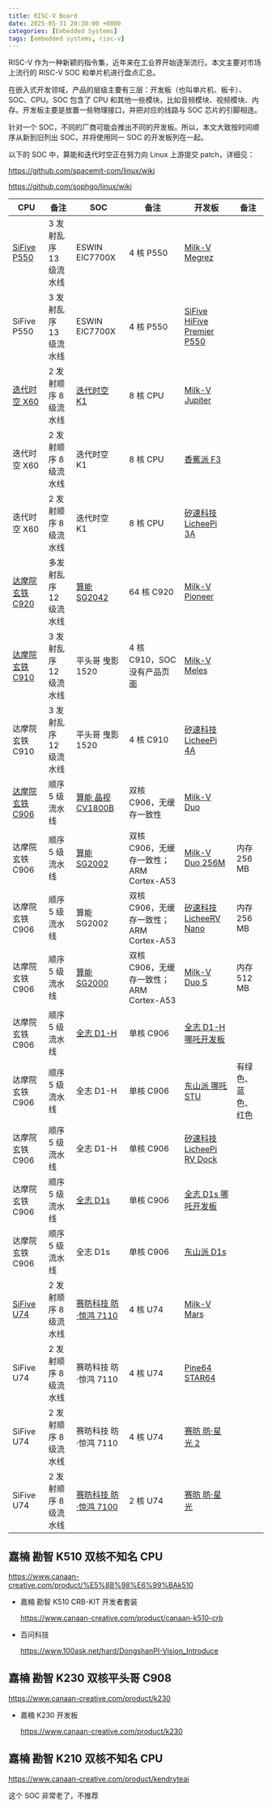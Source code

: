 ```yaml
---
title: RISC-V Board
date: 2025-05-31 20:30:00 +0800
categories: [Embedded Systems]
tags: [embedded systems, risc-v]
---
```


RISC-V 作为一种新颖的指令集，近年来在工业界开始逐渐流行。本文主要对市场上流行的 RISC-V SOC 和单片机进行盘点汇总。

在嵌入式开发领域，产品的层级主要有三层：开发板（也叫单片机、板卡）、SOC、CPU。SOC 包含了 CPU 和其他一些模块，比如音频模块、视频模块、内存。开发板主要是放置一些物理接口，并把对应的线路与 SOC 芯片的引脚相连。

针对一个 SOC，不同的厂商可能会推出不同的开发板。所以，本文大致按时间顺序从新到旧列出 SOC，并将使用同一 SOC 的开发板列在一起。

以下的 SOC 中，算能和迭代时空正在努力向 Linux 上游提交 patch，详细见：

https://github.com/spacemit-com/linux/wiki

https://github.com/sophgo/linux/wiki

| CPU | 备注 | SOC | 备注 | 开发板 | 备注 |
| --- | --- | --- | ---  | ---   | --- |
| [SiFive P550][P550] | 3 发射乱序 13 级流水线 | ESWIN EIC7700X | 4 核 P550 | [Milk-V Megrez][megrez] | |
| SiFive P550 | 3 发射乱序 13 级流水线 | ESWIN EIC7700X | 4 核 P550 | [SiFive HiFive Premier P550][sf-p550-board] | |
| [迭代时空 X60][X60] | 2 发射顺序 8 级流水线 | [迭代时空 K1][K1] | 8 核 CPU | [Milk-V Jupiter][jupiter] |  |
| 迭代时空 X60 | 2 发射顺序 8 级流水线 | 迭代时空 K1 | 8 核 CPU | [香蕉派 F3][bpi-f3] |  |
| 迭代时空 X60 | 2 发射顺序 8 级流水线 | 迭代时空 K1 | 8 核 CPU | [矽速科技 LicheePi 3A][licheepi-3a] |  |
| [达摩院玄铁 C920][C920] | 多发射乱序 12 级流水线 | [算能 SG2042][SG2042] | 64 核 C920 | [Milk-V Pioneer][pioneer] |  |
| [达摩院玄铁 C910][C910] | 3 发射乱序 12 级流水线 | 平头哥 曳影 1520 | 4 核 C910，SOC 没有产品页面 | [Milk-V Meles][meles] |  |
| 达摩院玄铁 C910 | 3 发射乱序 12 级流水线 | 平头哥 曳影 1520 | 4 核 C910 | [矽速科技 LicheePi 4A][licheepi-4a] |  |
| [达摩院玄铁 C906][C906] | 顺序 5 级流水线 | [算能 晶视 CV1800B][CV1800B] | 双核 C906，无缓存一致性  | [Milk-V Duo][duo] |  |
| 达摩院玄铁 C906 | 顺序 5 级流水线 | [算能 SG2002][SG200x] | 双核 C906，无缓存一致性；ARM Cortex-A53 | [Milk-V Duo 256M][duo] | 内存 256 MB |
| 达摩院玄铁 C906 | 顺序 5 级流水线 | 算能 SG2002 | 双核 C906，无缓存一致性；ARM Cortex-A53 | [矽速科技 LicheeRV Nano][licheerv-nano] | 内存 256 MB |
| 达摩院玄铁 C906 | 顺序 5 级流水线 | [算能 SG2000][SG200x] | 双核 C906，无缓存一致性；ARM Cortex-A53 | [Milk-V Duo S][duo] | 内存 512 MB |
| 达摩院玄铁 C906 | 顺序 5 级流水线 | [全志 D1-H][D1H] | 单核 C906 | [全志 D1-H 哪吒开发板][nezha] | |
| 达摩院玄铁 C906 | 顺序 5 级流水线 | 全志 D1-H | 单核 C906 | [东山派 哪吒 STU][dongshan-nezha] | 有绿色、蓝色、红色 |
| 达摩院玄铁 C906 | 顺序 5 级流水线 | 全志 D1-H | 单核 C906 | [矽速科技 LicheePi RV Dock][licheerv-dock] | |
| 达摩院玄铁 C906 | 顺序 5 级流水线 | [全志 D1s][D1s] | 单核 C906 | [全志 D1s 哪吒开发板][nezha-d1s] | |
| 达摩院玄铁 C906 | 顺序 5 级流水线 | 全志 D1s | 单核 C906 | [东山派 D1s][dongshan-d1s] | |
| [SiFive U74][U74]   | 2 发射顺序 8 级流水线 | [赛昉科技 昉·惊鸿 7110][sf-soc] | 4 核 U74 | [Milk-V Mars][mars] | |
| SiFive U74 | 2 发射顺序 8 级流水线 | 赛昉科技 昉·惊鸿 7110 | 4 核 U74 | [Pine64 STAR64][star64] |  |
| SiFive U74 | 2 发射顺序 8 级流水线 | 赛昉科技 昉·惊鸿 7110 | 4 核 U74 | [赛昉 昉·星光 2][sf-board] |  |
| SiFive U74 | 2 发射顺序 8 级流水线 | [赛昉科技 昉·惊鸿 7100][sf-soc] | 2 核 U74 | [赛昉 昉·星光][sf-board] |  |

[X60]: https://www.spacemit.com/spacemit-x60-core/
[P550]: https://www.sifive.com/cores/performance-p500
[U74]: https://www.sifive.com/cores/essential-7
[C920]: https://www.xrvm.cn/product/xuantie/C920
[C910]: https://www.xrvm.cn/product/xuantie/C910
[C906]: https://www.xrvm.cn/product/xuantie/C906

[sf-soc]: https://www.starfivetech.com/site/soc
[K1]: https://www.spacemit.com/key-stone-k1/
[CV1800B]: https://www.sophgo.com/sophon-u/product/introduce/cv180xb.html
[SG200x]: https://www.sophgo.com/sophon-u/product/introduce/sg200x.html
[SG2042]: https://www.sophgo.com/sophon-u/product/introduce/sg2042.html
[D1H]: https://www.aw-ol.com/chips/1
[D1s]: https://www.aw-ol.com/chips/5

[dongshan-d1s]: https://dongshanpi.com/DongshanPI-D1s/01-BoardIntroduction/
[dongshan-nezha]: https://dongshanpi.com/DongshanNezhaSTU/01-BoardIntroduction/
[nezha]: https://d1.docs.aw-ol.com/d1_dev/
[nezha-d1s]: https://d1s.docs.aw-ol.com/hard/hard_1board/
[licheepi-4a]: https://wiki.sipeed.com/hardware/zh/lichee/th1520/lpi4a/1_intro.html
[licheepi-3a]: https://wiki.sipeed.com/hardware/zh/lichee/K1/lpi3a/1_intro.html
[licheerv-dock]: https://wiki.sipeed.com/hardware/zh/lichee/RV/Dock.html
[licheerv-nano]: https://wiki.sipeed.com/hardware/zh/lichee/RV_Nano/1_intro.html
[sf-p550-board]: https://www.sifive.com/boards/hifive-premier-p550
[bpi-f3]: https://www.banana-pi.org.cn/zh-banana-pi-sbcs/175.html
[star64]: https://pine64.com/product-category/star64/
[sf-board]: https://www.starfivetech.com/site/boards
[duo]:https://milkv.io/zh/duo
[pioneer]: https://milkv.io/zh/pioneer
[mars]: https://milkv.io/zh/mars
[meles]: https://milkv.io/zh/meles
[jupiter]: https://milkv.io/zh/jupiter
[megrez]: https://milkv.io/zh/megrez

## 嘉楠 勘智 K510 双核不知名 CPU

https://www.canaan-creative.com/product/%E5%8B%98%E6%99%BAk510

- 嘉楠 勘智 K510 CRB-KIT 开发者套装

  https://www.canaan-creative.com/product/canaan-k510-crb

- 百问科技

  https://www.100ask.net/hard/DongshanPI-Vision_Introduce

## 嘉楠 勘智 K230 双核平头哥 C908

https://www.canaan-creative.com/product/k230

- 嘉楠 K230 开发板

  https://www.canaan-creative.com/product/k230

## 嘉楠 勘智 K210 双核不知名 CPU

https://www.canaan-creative.com/product/kendryteai

这个 SOC 非常老了，不推荐
